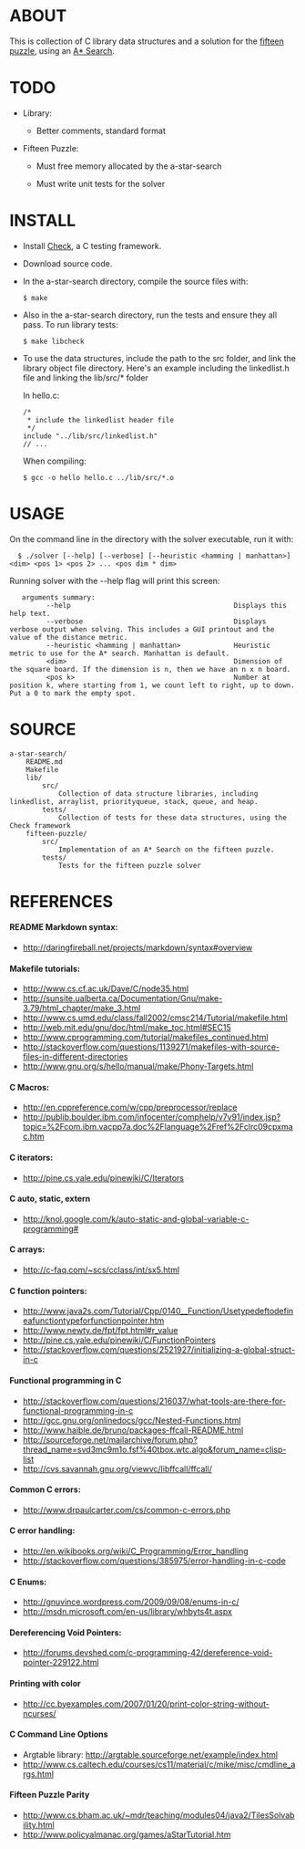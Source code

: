 ABOUT
=====
This is collection of C library data structures and a solution for the [fifteen puzzle](http://en.wikipedia.org/wiki/Fifteen_puzzle), using an [A* Search](http://en.wikipedia.org/wiki/A*_search_algorithm).

TODO
====
*   Library:

    *   Better comments, standard format
    
*   Fifteen Puzzle:
    
    *   Must free memory allocated by the a-star-search
    
    *   Must write unit tests for the solver

INSTALL
=======
*   Install [Check](http://check.sourceforge.net/), a C testing framework.

*   Download source code.

*   In the a-star-search directory, compile the source files with:

        $ make
    
*   Also in the a-star-search directory, run the tests and ensure they all pass. To run library tests:

        $ make libcheck
    
*   To use the data structures, include the path to the src folder, and link the library object file directory. Here's an example including the linkedlist.h file and linking the lib/src/* folder

    In hello.c:
    
        /*
         * include the linkedlist header file
         */
        include "../lib/src/linkedlist.h"
        // ...
    
    When compiling:

        $ gcc -o hello hello.c ../lib/src/*.o

USAGE
=====
On the command line in the directory with the solver executable, run it with:

      $ ./solver [--help] [--verbose] [--heuristic <hamming | manhattan>] <dim> <pos 1> <pos 2> ... <pos dim * dim>

Running solver with the --help flag will print this screen:

	   arguments summary:
	         --help                                        Displays this help text.
	         --verbose                                     Displays verbose output when solving. This includes a GUI printout and the value of the distance metric.
	         --heuristic <hamming | manhattan>             Heuristic metric to use for the A* search. Manhattan is default.
	         <dim>                                         Dimension of the square board. If the dimension is n, then we have an n x n board.
	         <pos k>                                       Number at position k, where starting from 1, we count left to right, up to down. Put a 0 to mark the empty spot.

SOURCE
======
    a-star-search/
        README.md
        Makefile
        lib/
            src/
                Collection of data structure libraries, including linkedlist, arraylist, priorityqueue, stack, queue, and heap.
            tests/
                Collection of tests for these data structures, using the Check framework
        fifteen-puzzle/
            src/
                Implementation of an A* Search on the fifteen puzzle.
            tests/
                Tests for the fifteen puzzle solver
            
REFERENCES
==========

#### README Markdown syntax:
*   http://daringfireball.net/projects/markdown/syntax#overview

#### Makefile tutorials:
*   http://www.cs.cf.ac.uk/Dave/C/node35.html
*   http://sunsite.ualberta.ca/Documentation/Gnu/make-3.79/html_chapter/make_3.html
*   http://www.cs.umd.edu/class/fall2002/cmsc214/Tutorial/makefile.html
*   http://web.mit.edu/gnu/doc/html/make_toc.html#SEC15
*   http://www.cprogramming.com/tutorial/makefiles_continued.html
*   http://stackoverflow.com/questions/1139271/makefiles-with-source-files-in-different-directories
*   http://www.gnu.org/s/hello/manual/make/Phony-Targets.html

#### C Macros:
*   http://en.cppreference.com/w/cpp/preprocessor/replace
*   http://publib.boulder.ibm.com/infocenter/comphelp/v7v91/index.jsp?topic=%2Fcom.ibm.vacpp7a.doc%2Flanguage%2Fref%2Fclrc09cpxmac.htm

#### C iterators:
*   http://pine.cs.yale.edu/pinewiki/C/Iterators

#### C auto, static, extern
*   http://knol.google.com/k/auto-static-and-global-variable-c-programming#

#### C arrays:
*   http://c-faq.com/~scs/cclass/int/sx5.html

#### C function pointers:
*   http://www.java2s.com/Tutorial/Cpp/0140__Function/Usetypedeftodefineafunctiontypeforfunctionpointer.htm
*   http://www.newty.de/fpt/fpt.html#r_value
*   http://pine.cs.yale.edu/pinewiki/C/FunctionPointers
*   http://stackoverflow.com/questions/2521927/initializing-a-global-struct-in-c

#### Functional programming in C
*   http://stackoverflow.com/questions/216037/what-tools-are-there-for-functional-programming-in-c
*   http://gcc.gnu.org/onlinedocs/gcc/Nested-Functions.html
*   http://www.haible.de/bruno/packages-ffcall-README.html
*   http://sourceforge.net/mailarchive/forum.php?thread_name=svd3mc9m1o.fsf%40tbox.wtc.algo&forum_name=clisp-list
*   http://cvs.savannah.gnu.org/viewvc/libffcall/ffcall/

#### Common C errors:
*   http://www.drpaulcarter.com/cs/common-c-errors.php

#### C error handling:
*   http://en.wikibooks.org/wiki/C_Programming/Error_handling
*   http://stackoverflow.com/questions/385975/error-handling-in-c-code

#### C Enums:
*   http://gnuvince.wordpress.com/2009/09/08/enums-in-c/
*   http://msdn.microsoft.com/en-us/library/whbyts4t.aspx

#### Dereferencing Void Pointers:
*   http://forums.devshed.com/c-programming-42/dereference-void-pointer-229122.html

#### Printing with color
*   http://cc.byexamples.com/2007/01/20/print-color-string-without-ncurses/

#### C Command Line Options
*   Argtable library: http://argtable.sourceforge.net/example/index.html
*   http://www.cs.caltech.edu/courses/cs11/material/c/mike/misc/cmdline_args.html

#### Fifteen Puzzle Parity
*   http://www.cs.bham.ac.uk/~mdr/teaching/modules04/java2/TilesSolvability.html
*   http://www.policyalmanac.org/games/aStarTutorial.htm

